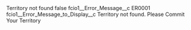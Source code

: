 <?xml version="1.0" encoding="UTF-8"?>
<CustomMetadata xmlns="http://soap.sforce.com/2006/04/metadata" xmlns:xsi="http://www.w3.org/2001/XMLSchema-instance" xmlns:xsd="http://www.w3.org/2001/XMLSchema">
    <label>Territory not found</label>
    <protected>false</protected>
    <values>
        <field>fcio1__Error_Message__c</field>
        <value xsi:type="xsd:string">ER0001</value>
    </values>
    <values>
        <field>fcio1__Error_Message_to_Display__c</field>
        <value xsi:type="xsd:string">Territory not found. Please Commit Your Territory</value>
    </values>
</CustomMetadata>
